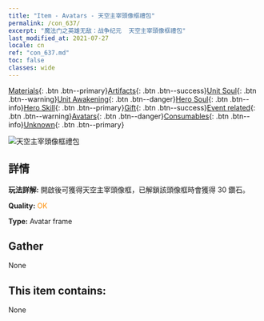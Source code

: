 ```yaml
---
title: "Item - Avatars - 天空主宰頭像框禮包"
permalink: /con_637/
excerpt: "魔法门之英雄无敌：战争纪元  天空主宰頭像框禮包"
last_modified_at: 2021-07-27
locale: cn
ref: "con_637.md"
toc: false
classes: wide
---
```

 [Materials](/ItemsCN/){: .btn .btn--primary}[Artifacts](/ItemsCN/Artifacts/){: .btn .btn--success}[Unit Soul](/ItemsCN/UnitSoul/){: .btn .btn--warning}[Unit Awakening](/ItemsCN/UnitAwakening/){: .btn .btn--danger}[Hero Soul](/ItemsCN/HeroSoul/){: .btn .btn--info}[Hero Skill](/ItemsCN/HeroSkill/){: .btn .btn--primary}[Gift](/ItemsCN/Gift/){: .btn .btn--success}[Event related](/ItemsCN/Events/){: .btn .btn--warning}[Avatars](/ItemsCN/Avatars/){: .btn .btn--danger}[Consumables](/ItemsCN/Consumables/){: .btn .btn--info}[Unknown](/ItemsCN/Unknown/){: .btn .btn--primary}

 ![天空主宰頭像框禮包](/images/a/avatarFrame_41.png)

## 詳情
 **玩法詳解:** 開啟後可獲得天空主宰頭像框，已解鎖該頭像框時會獲得 30 鑽石。

 **Quality:** <span style="color: #FF8C00">OK</span>

 **Type:** Avatar frame

## Gather

  None

## This item contains:

  None

